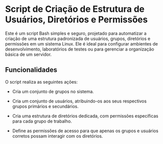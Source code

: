 
# Script de Criação de Estrutura de Usuários, Diretórios e Permissões

Este é um script Bash simples e seguro, projetado para automatizar a criação de uma estrutura padronizada de usuários, grupos, diretórios e permissões em um sistema Linux. Ele é ideal para configurar ambientes de desenvolvimento, laboratórios de testes ou para gerenciar a organização básica de um servidor.

## Funcionalidades
O script realiza as seguintes ações:

- Cria um conjunto de grupos no sistema.

- Cria um conjunto de usuários, atribuindo-os aos seus respectivos grupos primários e secundários.

- Cria uma estrutura de diretórios dedicada, com permissões específicas para cada grupo de trabalho.

- Define as permissões de acesso para que apenas os grupos e usuários corretos possam interagir com os diretórios.